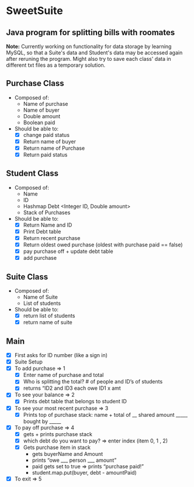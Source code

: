 # SweetSuite
## Java program for splitting bills with roomates 

**Note:** Currently working on functionality for data storage by learning MySQL, so that a Suite's data and Student's data may be accessed again after reruning the program. Might also try to save each class' data in different txt files as a temporary solution.

## Purchase Class

- Composed of:
    - Name of purchase
    - Name of buyer
    - Double amount
    - Boolean paid
- Should be able to:
    - [x]  change paid status
    - [x]  Return name of buyer
    - [x]  Return name of Purchase
    - [x]  Return paid status

## Student Class

- Composed of:
    - Name
    - ID
    - Hashmap Debt <Integer ID, Double amount>
    - Stack of Purchases
- Should be able to:
    - [x]  Return Name and ID
    - [x]  Print Debt table
    - [x]  Return recent purchase
    - [x]  Return oldest owed purchase (oldest with purchase paid == false)
    - [x]  pay purchase off + update debt table
    - [x]  add purchase

## Suite Class

- Composed of:
    - Name of Suite
    - List of students
- Should be able to:
    - [x]  return list of students
    - [x]  return name of suite

## Main

- [x]  First asks for ID number (like a sign in)
- [x]  Suite Setup
- [x]  To add purchase ⇒ 1
    - [x]  Enter name of purchase and total
    - [x]  Who is splitting the total? # of people and ID’s of students
    - [x]  returns “ID2 and ID3 each owe ID1 x amt
- [x]  To see your balance ⇒ 2
    - [x]  Prints debt table that belongs to student ID
- [x]  To see your most recent purchase ⇒ 3
    - [x]  Prints top of purchase stack: name + total of __ shared amount _____ bought by _____
- [x]  To pay off purchase ⇒ 4
    - [x]  gets + prints purchase stack
    - [x]  which debt do you want to pay? ⇒ enter index (item 0, 1 , 2)
    - [x]  Gets purchase item in stack
        - gets buyerName and Amount
        - prints “owe ___ person ___ amount”
        - paid gets set to true ⇒ prints “purchase paid!”
        - student.map.put(buyer, debt - amountPaid)
- [x]  To exit ⇒ 5
